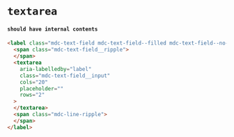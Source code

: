 # `textarea`

#### `should have internal contents`

```html
<label class="mdc-text-field mdc-text-field--filled mdc-text-field--no-label mdc-text-field--textarea">
  <span class="mdc-text-field__ripple">
  </span>
  <textarea
    aria-labelledby="label"
    class="mdc-text-field__input"
    cols="20"
    placeholder=""
    rows="2"
  >
  </textarea>
  <span class="mdc-line-ripple">
  </span>
</label>

```

